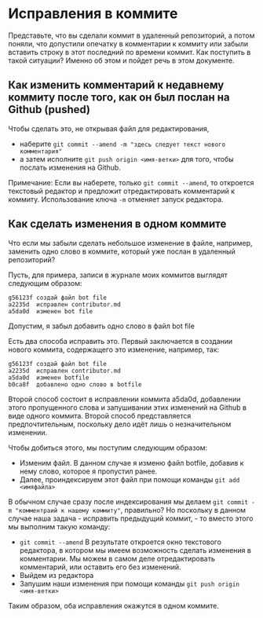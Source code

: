 # Исправления в коммите

Представьте, что вы сделали коммит в удаленный репозиторий, а потом поняли, что допустили опечатку в комментарии к коммиту или забыли вставить строку в этот последний по времени коммит. Как поступить в такой ситуации? Именно об этом и пойдет речь в этом документе.

## Как изменить комментарий к недавнему коммиту после того, как он был послан на Github (pushed)

Чтобы сделать это, не открывая файл для редактирования,

- наберите `git commit --amend -m "здесь следует текст нового комментария"`
- а затем исполните `git push origin <имя-ветки>` для того, чтобы послать изменения на Github.

Примечание: Если вы наберете, только `git commit --amend`, то откроется текстовый редактор и предложит отредактировать комментарий к коммиту. Использование ключа `-m` отменяет запуск редактора.

## Как сделать изменения в одном коммите

Что если мы забыли сделать небольшое изменение в файле, например, заменить одно слово в коммите, который уже послан в удаленный репозиторий?

Пусть, для примера, записи в журнале моих коммитов выглядят следующим образом:

```
g56123f создай файл bot file
a2235d  исправлен contributor.md
a5da0d  изменен bot file
```

Допустим, я забыл добавить одно слово в файл bot file

Есть два способа исправить это. Первый заключается в создании нового коммита, содержащего это изменение, например, так:

```
g56123f создай файл bot file
a2235d  исправлен contributor.md
a5da0d  изменен botfile
b0ca8f  добавлено одно слово в botfile
```

Второй способ состоит в исправлении коммита a5da0d, добавлении этого пропущенного слова и запушивании этих изменений на Github в виде одного коммита.
Второй способ представляется предпочтительным, поскольку дело идёт лишь о незначительном изменении.

Чтобы добиться этого, мы поступим следующим образом:

- Изменим файл. В данном случае я изменю файл botfile, добавив к нему слово, которое я пропустил ранее.
- Далее, проиндексируем этот файл при помощи команды `git add <имяфайла>`

В обычном случае сразу после индексирования мы делаем `git commit -m "комментраий к нашему коммиту"`, правильно? Но поскольку в данном случае наша задача - исправить предыдущий коммит, - то вместо этого мы выполним такую команду:

- `git commit --amend`
  В результате откроется окно текстового редактора, в котором мы имеем возможность сделать изменения в комментарии. Мы можем в самом деле отредактировать комментарий, или оставить его без изменений.
- Выйдем из редактора
- Запушим наши изменения при помощи команды `git push origin <имя-ветки>`

Таким образом, оба исправления окажутся в одном коммите.
